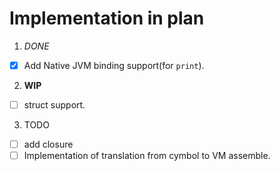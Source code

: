 # Implementation in plan

1. *DONE*

- [x] Add Native JVM binding support(for `print`).

2. **WIP**

- [ ] struct support.

3. TODO

- [ ] add closure
- [ ] Implementation of translation from cymbol to VM assemble.
